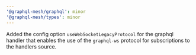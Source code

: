 ```yaml
---
'@graphql-mesh/graphql': minor
'@graphql-mesh/types': minor
---
```


Added the config option `useWebSocketLegacyProtocol` for the graphql handler that enables the use of the `graphql-ws` protocol for subscriptions to the handlers source.
